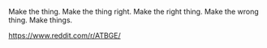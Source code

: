Make the thing.
Make the thing right.
Make the right thing.
Make the wrong thing.
Make things.


https://www.reddit.com/r/ATBGE/
